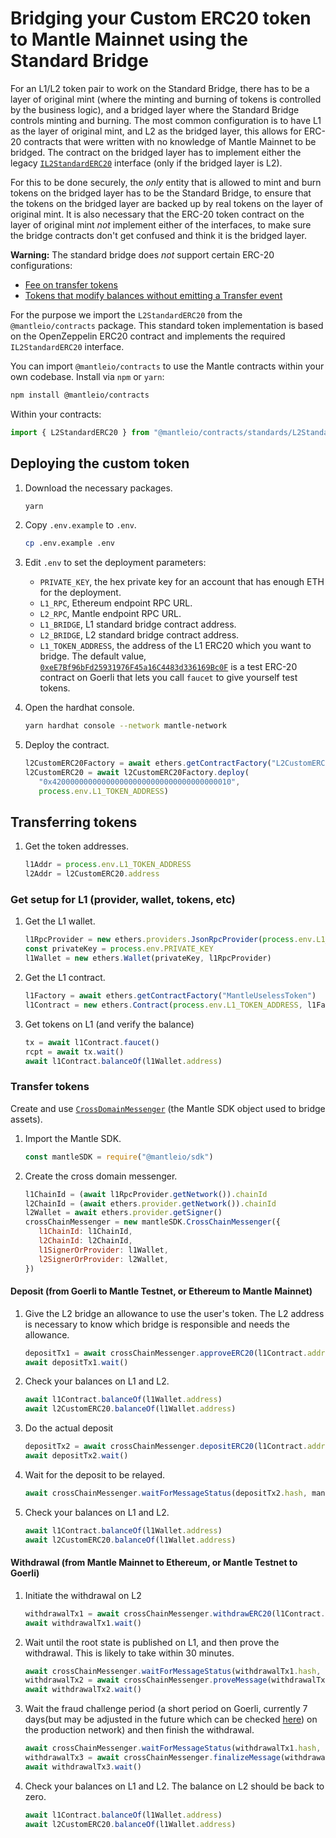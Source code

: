 # Bridging your Custom ERC20 token to Mantle Mainnet using the Standard Bridge

For an L1/L2 token pair to work on the Standard Bridge, there has to be a layer of original mint (where the minting and burning of tokens is controlled by the business logic), and a bridged layer where the Standard Bridge controls minting and burning. The most common configuration is to have L1 as the layer of original mint, and L2 as the bridged layer, this allows for ERC-20 contracts that were written with no knowledge of Mantle Mainnet to be bridged. The contract on the bridged layer has to implement either the legacy [`IL2StandardERC20`](https://github.com/mantlenetworkio/mantle-erc20-bridge/blob/main/contracts/ERC20/IL2StandardERC20.sol) interface (only if the bridged layer is L2).

For this to be done securely, the *only* entity that is allowed to mint and burn tokens on the bridged layer has to be the Standard Bridge, to ensure that the tokens on the bridged layer are backed up by real tokens on the layer of original mint. It is also necessary that the ERC-20 token contract on the layer of original mint *not* implement either of the interfaces, to make sure the bridge contracts don't get confused and think it is the bridged layer.

**Warning:** The standard bridge does *not* support certain ERC-20 configurations:

- [Fee on transfer tokens](https://github.com/d-xo/weird-erc20#fee-on-transfer)
- [Tokens that modify balances without emitting a Transfer event](https://github.com/d-xo/weird-erc20#balance-modifications-outside-of-transfers-rebasingairdrops)



For the purpose we import the `L2StandardERC20` from the `@mantleio/contracts` package. This standard token implementation is based on the OpenZeppelin ERC20 contract and implements the required `IL2StandardERC20` interface.

You can import `@mantleio/contracts` to use the Mantle contracts within your own codebase. Install via `npm` or `yarn`:

```sh
npm install @mantleio/contracts
```

Within your contracts:

```javascript
import { L2StandardERC20 } from "@mantleio/contracts/standards/L2StandardERC20.sol";
```

## Deploying the custom token

1. Download the necessary packages.

   ```sh
   yarn
   ```

   

2. Copy `.env.example` to `.env`.

   ```sh
   cp .env.example .env
   ```

   

3. Edit `.env` to set the deployment parameters:

   - `PRIVATE_KEY`, the hex private key for an account that has enough ETH for the deployment.
   - `L1_RPC`, Ethereum endpoint RPC URL.
   - `L2_RPC`, Mantle endpoint RPC URL.
   - `L1_BRIDGE`, L1 standard bridge contract address.
   - `L2_BRIDGE`, L2 standard bridge contract address.
   - `L1_TOKEN_ADDRESS`, the address of the L1 ERC20 which you want to bridge. The default value, [`0xeE7Bf96bFd25931976F45a16C4483d336169Bc0F`](https://goerli.etherscan.io/address/0xee7bf96bfd25931976f45a16c4483d336169bc0f) is a test ERC-20 contract on Goerli that lets you call `faucet` to give yourself test tokens.

4. Open the hardhat console.

   ```sh
   yarn hardhat console --network mantle-network
   ```

   

5. Deploy the contract.

   ```javascript
   l2CustomERC20Factory = await ethers.getContractFactory("L2CustomERC20")   
   l2CustomERC20 = await l2CustomERC20Factory.deploy(
      "0x4200000000000000000000000000000000000010",
      process.env.L1_TOKEN_ADDRESS)
   ```

   

## Transferring tokens

1. Get the token addresses.

   ```javascript
   l1Addr = process.env.L1_TOKEN_ADDRESS
   l2Addr = l2CustomERC20.address
   ```

   

### Get setup for L1 (provider, wallet, tokens, etc)

1. Get the L1 wallet.

   ```javascript
   l1RpcProvider = new ethers.providers.JsonRpcProvider(process.env.L1_RPC)
   const privateKey = process.env.PRIVATE_KEY
   l1Wallet = new ethers.Wallet(privateKey, l1RpcProvider)
   ```

   

2. Get the L1 contract.

   ```javascript
   l1Factory = await ethers.getContractFactory("MantleUselessToken")
   l1Contract = new ethers.Contract(process.env.L1_TOKEN_ADDRESS, l1Factory.interface, l1Wallet)
   ```

   

3. Get tokens on L1 (and verify the balance)

   ```javascript
   tx = await l1Contract.faucet()
   rcpt = await tx.wait()
   await l1Contract.balanceOf(l1Wallet.address)
   ```

   

### Transfer tokens

Create and use [`CrossDomainMessenger`](https://sdk.mantle.xyz/classes/CrossChainMessenger.html) (the Mantle SDK object used to bridge assets).

1. Import the Mantle SDK.

   ```javascript
   const mantleSDK = require("@mantleio/sdk")
   ```

   

2. Create the cross domain messenger.

   ```javascript
   l1ChainId = (await l1RpcProvider.getNetwork()).chainId
   l2ChainId = (await ethers.provider.getNetwork()).chainId
   l2Wallet = await ethers.provider.getSigner()
   crossChainMessenger = new mantleSDK.CrossChainMessenger({
      l1ChainId: l1ChainId,
      l2ChainId: l2ChainId,
      l1SignerOrProvider: l1Wallet,
      l2SignerOrProvider: l2Wallet,
   })
   ```

   

#### Deposit (from Goerli to Mantle Testnet, or Ethereum to Mantle Mainnet)

1. Give the L2 bridge an allowance to use the user's token. The L2 address is necessary to know which bridge is responsible and needs the allowance.

   ```javascript
   depositTx1 = await crossChainMessenger.approveERC20(l1Contract.address, l2Addr, 1e9)
   await depositTx1.wait()
   ```

   

2. Check your balances on L1 and L2.

   ```javascript
   await l1Contract.balanceOf(l1Wallet.address) 
   await l2CustomERC20.balanceOf(l1Wallet.address)
   ```

   

3. Do the actual deposit

   ```javascript
   depositTx2 = await crossChainMessenger.depositERC20(l1Contract.address, l2Addr, 1e9)
   await depositTx2.wait()
   ```

   

4. Wait for the deposit to be relayed.

   ```javascript
   await crossChainMessenger.waitForMessageStatus(depositTx2.hash, mantleSDK.MessageStatus.RELAYED)
   ```

   

5. Check your balances on L1 and L2.

   ```javascript
   await l1Contract.balanceOf(l1Wallet.address) 
   await l2CustomERC20.balanceOf(l1Wallet.address)
   ```

   

#### Withdrawal (from Mantle Mainnet to Ethereum, or Mantle Testnet to Goerli)

1. Initiate the withdrawal on L2

   ```javascript
   withdrawalTx1 = await crossChainMessenger.withdrawERC20(l1Contract.address, l2Addr, 1e9)
   await withdrawalTx1.wait()
   ```

   

2. Wait until the root state is published on L1, and then prove the withdrawal. This is likely to take within 30 minutes.

   ```javascript
   await crossChainMessenger.waitForMessageStatus(withdrawalTx1.hash, mantleSDK.MessageStatus.READY_TO_PROVE)
   withdrawalTx2 = await crossChainMessenger.proveMessage(withdrawalTx1.hash)
   await withdrawalTx2.wait()
   ```

   


3. Wait the fraud challenge period (a short period on Goerli, currently 7 days(but may be adjusted in the future which can be checked [here](https://etherscan.io/address/0x89E9D387555AF0cDE22cb98833Bae40d640AD7fa#readContract#F1)) on the production network) and then finish the withdrawal.

   ```javascript
   await crossChainMessenger.waitForMessageStatus(withdrawalTx1.hash, mantleSDK.MessageStatus.READY_FOR_RELAY)
   withdrawalTx3 = await crossChainMessenger.finalizeMessage(withdrawalTx1.hash)
   await withdrawalTx3.wait()   
   ```

   

4. Check your balances on L1 and L2. The balance on L2 should be back to zero.

   ```javascript
   await l1Contract.balanceOf(l1Wallet.address) 
   await l2CustomERC20.balanceOf(l1Wallet.address)
   ```

 


